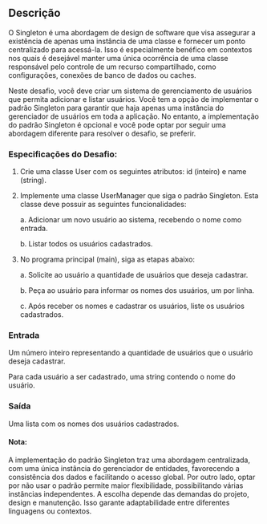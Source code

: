 ## Descrição
O Singleton é uma abordagem de design de software que visa assegurar a existência de apenas uma instância de uma classe e fornecer um ponto centralizado para acessá-la. Isso é especialmente benéfico em contextos nos quais é desejável manter uma única ocorrência de uma classe responsável pelo controle de um recurso compartilhado, como configurações, conexões de banco de dados ou caches.

Neste desafio, você deve criar um sistema de gerenciamento de usuários que permita adicionar e listar usuários. Você tem a opção de implementar o padrão Singleton para garantir que haja apenas uma instância do gerenciador de usuários em toda a aplicação. No entanto, a implementação do padrão Singleton é opcional e você pode optar por seguir uma abordagem diferente para resolver o desafio, se preferir.

### Especificações do Desafio:

1. Crie uma classe User com os seguintes atributos: id (inteiro) e name (string).
2. Implemente uma classe UserManager que siga o padrão Singleton. Esta classe deve possuir as seguintes funcionalidades:

    a. Adicionar um novo usuário ao sistema, recebendo o nome como entrada. 

    b. Listar todos os usuários cadastrados.
3. No programa principal (main), siga as etapas abaixo:
   
    a. Solicite ao usuário a quantidade de usuários que deseja cadastrar. 
    
    b. Peça ao usuário para informar os nomes dos usuários, um por linha. 

    c. Após receber os nomes e cadastrar os usuários, liste os usuários cadastrados.
   
### Entrada
   Um número inteiro representando a quantidade de usuários que o usuário deseja cadastrar.

Para cada usuário a ser cadastrado, uma string contendo o nome do usuário.

### Saída
Uma lista com os nomes dos usuários cadastrados.

#### Nota:
A implementação do padrão Singleton traz uma abordagem centralizada, com uma única instância do gerenciador de entidades, favorecendo a consistência dos dados e facilitando o acesso global. Por outro lado, optar por não usar o padrão permite maior flexibilidade, possibilitando várias instâncias independentes. A escolha depende das demandas do projeto, design e manutenção. Isso garante adaptabilidade entre diferentes linguagens ou contextos.